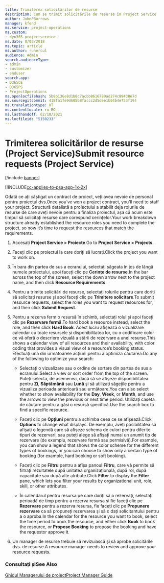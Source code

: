 ```yaml
---
title: Trimiterea solicitărilor de resurse
description: Cum se trimit solicitările de resurse în Project Service
author: JohnPBurrows
manager: kfend
ms.service: project-operations
ms.custom:
- dyn365-projectservice
ms.date: 8/03/2018
ms.topic: article
ms.author: ruhercul
audience: Admin
search.audienceType:
- admin
- customizer
- enduser
search.app:
- D365CE
- D365PS
- ProjectOperations
ms.openlocfilehash: 5b8b136e8d1b8c7acbb8616789ad274c89438e7d
ms.sourcegitcommit: 418fa1fe9d605b8faccc2d5dee1b04b4e753f194
ms.translationtype: HT
ms.contentlocale: ro-RO
ms.lasthandoff: 02/10/2021
ms.locfileid: "5150233"
---
```

# <a name="submit-resource-requests-project-service"></a><span data-ttu-id="0fd01-103">Trimiterea solicitărilor de resurse (Project Service)</span><span class="sxs-lookup"><span data-stu-id="0fd01-103">Submit resource requests (Project Service)</span></span>

[!include [banner](../includes/psa-now-project-operations.md)]

[!INCLUDE[cc-applies-to-psa-app-1x-2x](../includes/cc-applies-to-psa-app-1x-2x.md)]

<span data-ttu-id="0fd01-104">Odată ce ați câștigat un contract de proiect, veți avea nevoie de personal pentru proiectul dvs.</span><span class="sxs-lookup"><span data-stu-id="0fd01-104">Once you’ve won a project contract, you’ll need to staff your project.</span></span> <span data-ttu-id="0fd01-105">Structură detaliată a proiectului a stabilit deja rolurile de resurse de care aveți nevoie pentru a finaliza proiectul, așa că acum este timpul să solicitați resurse care corespund cerințelor.</span><span class="sxs-lookup"><span data-stu-id="0fd01-105">Your work breakdown structure already established the resource roles you need to complete the project, so now it’s time to request the resources that match the requirements.</span></span>  
  
1.  <span data-ttu-id="0fd01-106">Accesați **Project Service > Proiecte**.</span><span class="sxs-lookup"><span data-stu-id="0fd01-106">Go to **Project Service > Projects**.</span></span>  
  
2.  <span data-ttu-id="0fd01-107">Faceți clic pe proiectul la care doriți să lucrați.</span><span class="sxs-lookup"><span data-stu-id="0fd01-107">Click the project you want to work on.</span></span>  
  
3.  <span data-ttu-id="0fd01-108">În bara din partea de sus a ecranului, selectați săgeata în jos de lângă numele proiectului, apoi faceți clic pe **Cerințe de resurse**.</span><span class="sxs-lookup"><span data-stu-id="0fd01-108">In the bar across the top of the screen, select the down arrow next to the project name, and then click **Resource Requirements**.</span></span>  
  
4.  <span data-ttu-id="0fd01-109">Pentru a trimite solicitări de resurse, selectați rolurile pentru care doriți să solicitați resurse și apoi faceți clic pe **Trimitere solicitare**.</span><span class="sxs-lookup"><span data-stu-id="0fd01-109">To submit resource requests, select the roles you want to request resources for, and then click **Submit Request**.</span></span>  
  
5.  <span data-ttu-id="0fd01-110">Pentru a rezerva ferm o resursă în schimb, selectați rolul și apoi faceți clic pe **Rezervare fermă**.</span><span class="sxs-lookup"><span data-stu-id="0fd01-110">To hard book a resource instead, select the role, and then click **Hard Book**.</span></span> <span data-ttu-id="0fd01-111">Acest lucru afișează o vizualizare calendar cu toate resursele și disponibilitatea lor, cu o codificare color ce vă oferă o descriere vizuală a stării de rezervare a unei resurse.</span><span class="sxs-lookup"><span data-stu-id="0fd01-111">This shows a calendar view of all resources and their availability, with color coding that provides a visual view of a resource’s booking status.</span></span> <span data-ttu-id="0fd01-112">Efectuați una din următoarele acțiuni pentru a optimiza căutarea:</span><span class="sxs-lookup"><span data-stu-id="0fd01-112">Do any of the following to optimize your search:</span></span>  
  
    -   <span data-ttu-id="0fd01-113">Selectați o vizualizare sau o ordine de sortare din partea de sus a ecranului.</span><span class="sxs-lookup"><span data-stu-id="0fd01-113">Select a view or sort order from the top of the screen.</span></span> <span data-ttu-id="0fd01-114">Puteți selecta, de asemenea, dacă să se afișeze disponibilitatea pentru **Zi**, **Săptămână** sau **Lună** și să utilizați săgețile pentru a vizualiza perioada anterioară sau următoare.</span><span class="sxs-lookup"><span data-stu-id="0fd01-114">You can also select whether to show availability for the **Day**, **Week**, or **Month**, and use the arrows to view the previous or next time period.</span></span> <span data-ttu-id="0fd01-115">Utilizați caseta de căutare pentru a găsi o resursă specifică.</span><span class="sxs-lookup"><span data-stu-id="0fd01-115">Use the search box to find a specific resource.</span></span>  
  
    -   <span data-ttu-id="0fd01-116">Faceți clic pe **Opțiuni** pentru a schimba ceea ce se afișează.</span><span class="sxs-lookup"><span data-stu-id="0fd01-116">Click **Options** to change what displays.</span></span> <span data-ttu-id="0fd01-117">De exemplu, aveți posibilitatea să afișați o legendă care să afișeze schema de culori pentru diferite tipuri de rezervari, sau puteți alege să afișați numai un anumit tip de rezervare (de exemplu, rezervare fermă sau permisivă).</span><span class="sxs-lookup"><span data-stu-id="0fd01-117">For example, you can show a legend that shows the color scheme for the different types of bookings, or you can choose to show only a certain type of booking (for example, hard booking or soft booking).</span></span>  
  
    -   <span data-ttu-id="0fd01-118">Faceți clic pe **Filtru** pentru a afișa panoul **Filtru**, care vă permite să filtrați rezultatele după unitatea organizațională, după rol, după capacitate sau după alte atribute.</span><span class="sxs-lookup"><span data-stu-id="0fd01-118">Click **Filter** to display the **Filter** pane, which lets you filter your results by organizational unit, role, skill, or other attributes.</span></span>  
  
    -   <span data-ttu-id="0fd01-119">În calendarul pentru resursa pe care doriți să o rezervați, selectați perioadă de timp pentru a rezerva resursa și fie faceți clic pe **Rezervare** pentru a rezerva resursa, fie faceți clic pe **Propunere rezervare** ca să propuneți rezervarea și să o dați solicitantului pentru a o aproba.</span><span class="sxs-lookup"><span data-stu-id="0fd01-119">In the calendar for the resource you want to book, select the time period to book the resource, and either click **Book** to book the resource, or **Propose Booking** to propose the booking and have the requestor approve it.</span></span>  
  
6.  <span data-ttu-id="0fd01-120">Un manager de resurse trebuie să revizuiască și să aprobe solicitările dvs. de resurse.</span><span class="sxs-lookup"><span data-stu-id="0fd01-120">A resource manager needs to review and approve your resource requests.</span></span>  
  
### <a name="see-also"></a><span data-ttu-id="0fd01-121">Consultați și</span><span class="sxs-lookup"><span data-stu-id="0fd01-121">See Also</span></span>  
 [<span data-ttu-id="0fd01-122">Ghidul Managerului de proiect</span><span class="sxs-lookup"><span data-stu-id="0fd01-122">Project Manager Guide</span></span>](../psa/project-manager-guide.md)
